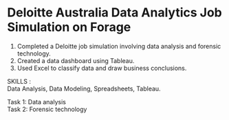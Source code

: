 # Deloitte Australia Data Analytics Job Simulation on Forage

1. Completed a Deloitte job simulation involving data analysis and forensic technology.
2. Created a data dashboard using Tableau.
3. Used Excel to classify data and draw business conclusions.
   
SKILLS : <BR>
Data Analysis,
Data Modeling,
Spreadsheets,
Tableau.

Task 1: Data analysis <BR>
Task 2: Forensic technology
